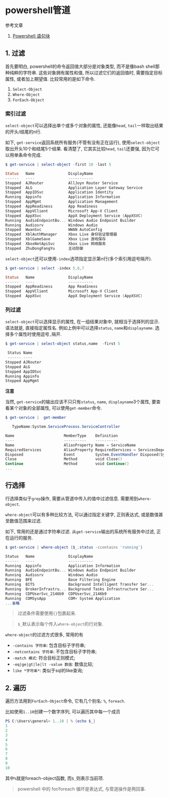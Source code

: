 # powershell管道

参考文章

1. [Powershell 语句块](http://www.pstips.net/powershell-using-scriptblocks.html)

## 1. 过滤

首先要明白, powershell的命令返回值大部分是对象类型, 而不是像bash shell那种纯粹的字符串. 这些对象拥有属性和值, 所以过滤它们的返回值时, 需要指定目标属性, 或者加上期望值. 比较常用的是如下命令.

1. `Select-Object`
2. `Where-Object`
3. `ForEach-Object`

### 索引过滤

`select-object`可以选择出单个或多个对象的属性, 还能像`head`, `tail`一样取出结果的开头/结尾的n行. 

如下, `get-service`返回系统所有服务(不管有没有正在运行), 使用`select-object`取出开头10个和结尾5个结果. 看清楚了, 它其实比较`head`, `tail`还要强, 因为它可以用单条命令完成.

```ps1
$ get-service | select-object -first 10 -last 5

Status   Name               DisplayName
------   ----               -----------
Stopped  AJRouter           AllJoyn Router Service
Stopped  ALG                Application Layer Gateway Service
Stopped  AppIDSvc           Application Identity
Running  Appinfo            Application Information
Stopped  AppMgmt            Application Management
Stopped  AppReadiness       App Readiness
Stopped  AppVClient         Microsoft App-V Client
Stopped  AppXSvc            AppX Deployment Service (AppXSVC)
Running  AudioEndpointBu... Windows Audio Endpoint Builder
Running  Audiosrv           Windows Audio
Stopped  WwanSvc            WWAN AutoConfig
Stopped  XblAuthManager     Xbox Live 身份验证管理器
Stopped  XblGameSave        Xbox Live 游戏保存
Stopped  XboxNetApiSvc      Xbox Live 网络服务
Stopped  ZhuDongFangYu      主动防御
```

`select-object`还可以使用`-index`选项指定显示第n行(多个索引用逗号隔开).

```ps1
$ get-service | select -index 5,6,7

Status   Name               DisplayName
------   ----               -----------
Stopped  AppReadiness       App Readiness
Stopped  AppVClient         Microsoft App-V Client
Stopped  AppXSvc            AppX Deployment Service (AppXSVC)
```

### 列过滤

`select-object`可以选择显示的属性, 在一组结果对象中, 就相当于选择列的显示. 语法就是, 直接指定属性名. 例如上例中可以选择`status`, `name`和`displayname`. 选择多个属性时使用逗号`,`隔开.

```ps1
$ get-service | select-object status,name  -first 5

 Status Name
 ------ ----
Stopped AJRouter
Stopped ALG
Stopped AppIDSvc
Running Appinfo
Stopped AppMgmt
```

**注意**

当然, `get-service`的输出应该不只只有`status`, `name`, `displayname`3个属性, 要查看某个对象的全部属性, 可以使用`get-member`命令.

```ps1
$ get-service |  get-member

   TypeName:System.ServiceProcess.ServiceController

Name                      MemberType    Definition
----                      ----------    ----------
Name                      AliasProperty Name = ServiceName
RequiredServices          AliasProperty RequiredServices = ServicesDependedOn
Disposed                  Event         System.EventHandler Disposed(System.Object, System.EventArgs)
Close                     Method        void Close()
Continue                  Method        void Continue()
...
```

## 行选择

行选择类似于`grep`操作, 需要从管道中传入的值中过滤信息. 需要用到`where-object`.

`where-object`可以有多种比较方法, 可以通过指定关键字, 正则表达式, 或是数值甚至数值范围来过滤.

如下, 常用的还是通过字符串过滤. 从`get-service`输出的系统所有服务中过滤, 正在运行的服务.

```ps1
$ get-service | where-object {$_.status -ccontains 'running'}

Status   Name               DisplayName
------   ----               -----------
Running  Appinfo            Application Information
Running  AudioEndpointBu... Windows Audio Endpoint Builder
Running  Audiosrv           Windows Audio
Running  BFE                Base Filtering Engine
Running  BITS               Background Intelligent Transfer Ser...
Running  BrokerInfrastru... Background Tasks Infrastructure Ser...
Running  CDPUserSvc_2146b9  CDPUserSvc_2146b9
Running  COMSysApp          COM+ System Application
...省略
```

> 过滤条件需要使用`{}`包裹起来.

> `$_`默认表示每个传入`where-object`的行对象.

`where-object`的过滤方式很多, 常用的有

- `-contains 字符串`: 包含目标子字符串;
- `-notcontains 字符串`: 不包含目标子字符串;
- `-match 模式`: 符合目标正则模式;
- `-eq|ge|gt|le|lt -value 数值`: 数值比较;
- `like *字符串*`: 类似于sql的like查询;

## 2. 遍历

遍历方法用到`ForEach-Object`命令, 它有几个别名: `%`, `foreach`.

比如使用`1..10`创建一个数字序列, 可以遍历其中每一个成员

```ps1
PS C:\Users\general> 1..10 | % {echo $_}
1
2
3
4
5
6
7
8
9
10
```

其中`%`就是foreach-object函数, 而`$_`则表示当前项.

> powershell 中的 for/foreach 循环是表达式, 与管道操作是两回事.
